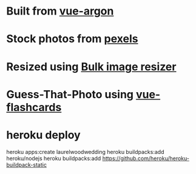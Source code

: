 # Built from [vue-argon](https://www.creative-tim.com/product/vue-argon-design-system)
# Stock photos from [pexels](https://www.pexels.com/)
# Resized using [Bulk image resizer](https://www.birme.net/)
# Guess-That-Photo using [vue-flashcards](https://github.com/cuduy197/vue-flashcard)

# heroku deploy
heroku apps:create laurelwoodwedding
heroku buildpacks:add heroku/nodejs
heroku buildpacks:add https://github.com/heroku/heroku-buildpack-static


